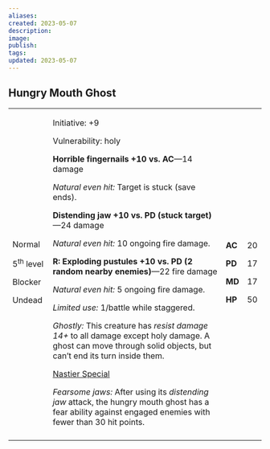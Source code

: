 ```yaml
---
aliases: 
created: 2023-05-07
description: 
image: 
publish: 
tags: 
updated: 2023-05-07
---
```


## Hungry Mouth Ghost

<table>
<colgroup>
<col style="width: 16%" />
<col style="width: 72%" />
<col style="width: 5%" />
<col style="width: 5%" />
</colgroup>
<tbody>
<tr class="odd">
<td><p>Normal</p>
<p>5<sup>th</sup> level</p>
<p>Blocker</p>
<p>Undead</p></td>
<td><p>Initiative: +9</p>
<p>Vulnerability: holy</p>
<p><strong>Horrible fingernails +10 vs. AC</strong>—14 damage</p>
<p><em>Natural even hit:</em> Target is stuck (save ends).</p>
<p><strong>Distending jaw +10 vs. PD (stuck target)</strong>—24
damage</p>
<p><em>Natural even hit:</em> 10 ongoing fire damage.</p>
<p><strong>R: Exploding pustules +10 vs. PD (2 random nearby
enemies)</strong>—22 fire damage</p>
<p><em>Natural even hit:</em> 5 ongoing fire damage.</p>
<p><em>Limited use:</em> 1/battle while staggered.</p>
<p><em>Ghostly:</em> This creature has <em>resist damage 14+</em> to all
damage except holy damage. A ghost can move through solid objects, but
can’t end its turn inside them.</p>
<p><u>Nastier Special</u></p>
<p><em>Fearsome jaws:</em> After using its <em>distending jaw</em>
attack, the hungry mouth ghost has a fear ability against engaged
enemies with fewer than 30 hit points.</p></td>
<td><p><strong>AC</strong></p>
<p><strong>PD</strong></p>
<p><strong>MD</strong></p>
<p><strong>HP</strong></p></td>
<td><p>20</p>
<p>17</p>
<p>17</p>
<p>50</p></td>
</tr>
<tr class="even">
<td></td>
<td></td>
<td></td>
<td></td>
</tr>
</tbody>
</table>

